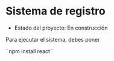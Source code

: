 <H1>Sistema de registro</H1>

- Estado del proyecto: En construcción
  
Para ejecutar el sistema, debes poner

¨npm install react¨
